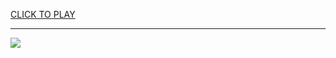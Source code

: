 
<a href="https://premium76.site?title=escape_the_game_unblocked&ref=13M">CLICK TO PLAY</a></h3>
<hr>

<a href="https://premium76.site?title=escape_the_game_unblocked&ref=13M"><img src="https://clearcache.store/games.png"></a>


